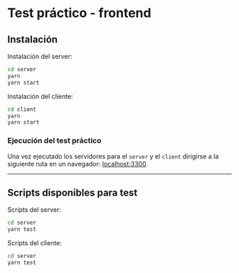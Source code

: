 # Test práctico - frontend

## Instalación
Instalación del server:
```bash
cd server
yarn
yarn start
```
Instalación del cliente:
```bash
cd client
yarn
yarn start
```

### Ejecución del test práctico
Una vez ejecutado los servidores para el `server` y el `client` dirigirse a la siguiente ruta en un navegador: [localhost:3300](http://localhost:3300).

---

## Scripts disponibles para test
Scripts del server:
```bash
cd server
yarn test
```
Scripts del cliente:
```bash
cd server
yarn test
```